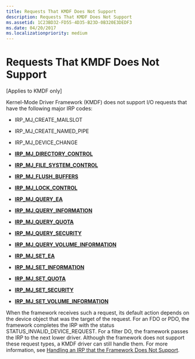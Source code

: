 ```yaml
---
title: Requests That KMDF Does Not Support
description: Requests That KMDF Does Not Support
ms.assetid: 1C23BD32-FD55-4D35-B23D-0B320E3DEDF3
ms.date: 04/20/2017
ms.localizationpriority: medium
---
```


# Requests That KMDF Does Not Support


\[Applies to KMDF only\]

Kernel-Mode Driver Framework (KMDF) does not support I/O requests that have the following major IRP codes:

-   IRP\_MJ\_CREATE\_MAILSLOT

-   IRP\_MJ\_CREATE\_NAMED\_PIPE

-   IRP\_MJ\_DEVICE\_CHANGE

-   [**IRP\_MJ\_DIRECTORY\_CONTROL**](https://docs.microsoft.com/windows-hardware/drivers/ifs/irp-mj-directory-control)

-   [**IRP\_MJ\_FILE\_SYSTEM\_CONTROL**](https://docs.microsoft.com/windows-hardware/drivers/kernel/irp-mj-file-system-control)

-   [**IRP\_MJ\_FLUSH\_BUFFERS**](https://docs.microsoft.com/windows-hardware/drivers/kernel/irp-mj-flush-buffers)

-   [**IRP\_MJ\_LOCK\_CONTROL**](https://docs.microsoft.com/windows-hardware/drivers/ifs/irp-mj-lock-control)

-   [**IRP\_MJ\_QUERY\_EA**](https://docs.microsoft.com/windows-hardware/drivers/ifs/irp-mj-query-ea)

-   [**IRP\_MJ\_QUERY\_INFORMATION**](https://docs.microsoft.com/windows-hardware/drivers/kernel/irp-mj-query-information)

-   [**IRP\_MJ\_QUERY\_QUOTA**](https://docs.microsoft.com/windows-hardware/drivers/ifs/irp-mj-query-quota)

-   [**IRP\_MJ\_QUERY\_SECURITY**](https://docs.microsoft.com/windows-hardware/drivers/ifs/irp-mj-query-security)

-   [**IRP\_MJ\_QUERY\_VOLUME\_INFORMATION**](https://docs.microsoft.com/windows-hardware/drivers/ifs/irp-mj-query-volume-information)

-   [**IRP\_MJ\_SET\_EA**](https://docs.microsoft.com/windows-hardware/drivers/ifs/irp-mj-set-ea)

-   [**IRP\_MJ\_SET\_INFORMATION**](https://docs.microsoft.com/windows-hardware/drivers/kernel/irp-mj-set-information)

-   [**IRP\_MJ\_SET\_QUOTA**](https://docs.microsoft.com/windows-hardware/drivers/ifs/irp-mj-set-quota)

-   [**IRP\_MJ\_SET\_SECURITY**](https://docs.microsoft.com/windows-hardware/drivers/ifs/irp-mj-set-security)

-   [**IRP\_MJ\_SET\_VOLUME\_INFORMATION**](https://docs.microsoft.com/windows-hardware/drivers/ifs/irp-mj-set-volume-information)

When the framework receives such a request, its default action depends on the device object that was the target of the request. For an FDO or PDO, the framework completes the IRP with the status STATUS\_INVALID\_DEVICE\_REQUEST. For a filter DO, the framework passes the IRP to the next lower driver. Although the framework does not support these request types, a KMDF driver can still handle them. For more information, see [Handling an IRP that the Framework Does Not Support](handling-an-irp-that-the-framework-does-not-support.md).

 

 





